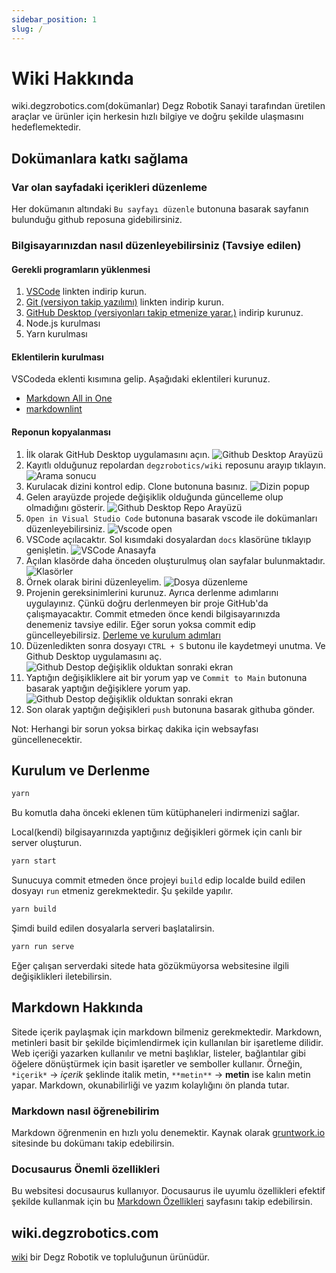 ```yaml
---
sidebar_position: 1
slug: /
---
```


# Wiki Hakkında

wiki.degzrobotics.com(dokümanlar) Degz Robotik Sanayi tarafından üretilen araçlar ve ürünler için herkesin hızlı bilgiye ve doğru şekilde ulaşmasını hedeflemektedir.

## Dokümanlara katkı sağlama

### Var olan sayfadaki içerikleri düzenleme

Her dokümanın altındaki `Bu sayfayı düzenle` butonuna basarak sayfanın bulunduğu github reposuna gidebilirsiniz.

### Bilgisayarınızdan nasıl düzenleyebilirsiniz (Tavsiye edilen)

#### Gerekli programların yüklenmesi

1. [VSCode](https://code.visualstudio.com/download) linkten indirip kurun.
2. [Git (versiyon takip yazılımı)](https://git-scm.com/) linkten indirip kurun.
3. [GitHub Desktop (versiyonları takip etmenize yarar.)](https://desktop.github.com/) indirip kurunuz.
4. Node.js kurulması
5. Yarn kurulması

#### Eklentilerin kurulması

VSCodeda eklenti kısımına gelip. Aşağıdaki eklentileri kurunuz.

* [Markdown All in One](https://marketplace.visualstudio.com/items?itemName=yzhang.markdown-all-in-one)
* [markdownlint](https://marketplace.visualstudio.com/items?itemName=DavidAnson.vscode-markdownlint)

#### Reponun kopyalanması

1. İlk olarak GitHub Desktop uygulamasını açın.
![Github Desktop Arayüzü](/img/dcsrsgthb01.png)
2. Kayıtlı olduğunuz repolardan `degzrobotics/wiki` reposunu arayıp tıklayın.
![Arama sonucu](/img/dcsrsgthb02.png)
3. Kurulacak dizini kontrol edip. Clone butonuna basınız.
![Dizin popup](/img/dcsrsgthb03.png)
4. Gelen arayüzde projede değişiklik olduğunda güncelleme olup olmadığını gösterir.
![Github Desktop Repo Arayüzü](/img/dcsrsgthb04.png)
5. `Open in Visual Studio Code` butonuna basarak vscode ile dokümanları düzenleyebilirsiniz.
![Vscode open](/img/dcsrsgthb05.png)
6. VSCode açılacaktır. Sol kısımdaki dosyalardan `docs` klasörüne tıklayıp genişletin.
![VSCode Anasayfa](/img/dcsrsgthb06.png)
7. Açılan klasörde daha önceden oluşturulmuş olan sayfalar bulunmaktadır.
![Klasörler](/img/dcsrsgthb07.png)
8. Örnek olarak birini düzenleyelim.
![Dosya düzenleme](/img/dcsrsgthb08.png)
9. Projenin gereksinimlerini kurunuz. Ayrıca derlenme adımlarını uygulayınız. Çünkü doğru derlenmeyen bir proje GitHub'da çalışmayacaktır. Commit etmeden önce kendi bilgisayarınızda denemeniz tavsiye edilir. Eğer sorun yoksa commit edip güncelleyebilirsiz. [Derleme ve kurulum adımları](#kurulum-ve-derlenme)
10. Düzenledikten sonra dosyayı `CTRL + S` butonu ile kaydetmeyi unutma. Ve Github Desktop uygulamasını aç.
![Github Destop değişiklik olduktan sonraki ekran](/img/dcsrsgthb09.png)
11. Yaptığın değişikliklere ait bir yorum yap ve `Commit to Main` butonuna basarak yaptığın değişiklere yorum yap.
![Github Destop değişiklik olduktan sonraki ekran](/img/dcsrsgthb10.png)
12. Son olarak yaptığın değişikleri `push` butonuna basarak githuba gönder.

Not: Herhangi bir sorun yoksa birkaç dakika için websayfası güncellenecektir.

## Kurulum ve Derlenme

```bash
yarn
```

Bu komutla daha önceki eklenen tüm kütüphaneleri indirmenizi sağlar.

Local(kendi) bilgisayarınızda yaptığınız değişikleri görmek için canlı bir server oluşturun.
  
```bash
yarn start
```

Sunucuya commit etmeden önce projeyi `build` edip localde build edilen dosyayı `run` etmeniz gerekmektedir. Şu şekilde yapılır.

```bash
yarn build
```

Şimdi build edilen dosyalarla serveri başlatalirsin.

```bash
yarn run serve
```

Eğer çalışan serverdaki sitede hata gözükmüyorsa websitesine ilgili değişiklikleri iletebilirsin.

## Markdown Hakkında

Sitede içerik paylaşmak için markdown bilmeniz gerekmektedir. Markdown, metinleri basit bir şekilde biçimlendirmek için kullanılan bir işaretleme dilidir. Web içeriği yazarken kullanılır ve metni başlıklar, listeler, bağlantılar gibi öğelere dönüştürmek için basit işaretler ve semboller kullanır. Örneğin, `*içerik*` -> *içerik* şeklinde italik metin, `**metin**` -> **metin** ise kalın metin yapar. Markdown, okunabilirliği ve yazım kolaylığını ön planda tutar.

### Markdown nasıl öğrenebilirim

Markdown öğrenmenin en hızlı yolu denemektir. Kaynak olarak [gruntwork.io](https://docs.gruntwork.io/guides/style/markdown-style-guide/) sitesinde bu dokümanı takip edebilirsin.

### Docusaurus Önemli özellikleri

Bu websitesi docusaurus kullanıyor. Docusaurus ile uyumlu özellikleri efektif şekilde kullanmak için bu [Markdown Özellikleri](https://docusaurus.io/docs/markdown-features) sayfasını takip edebilirsin.

## wiki.degzrobotics.com

[wiki](https://wiki.degzrobotics.com) bir Degz Robotik ve topluluğunun ürünüdür.